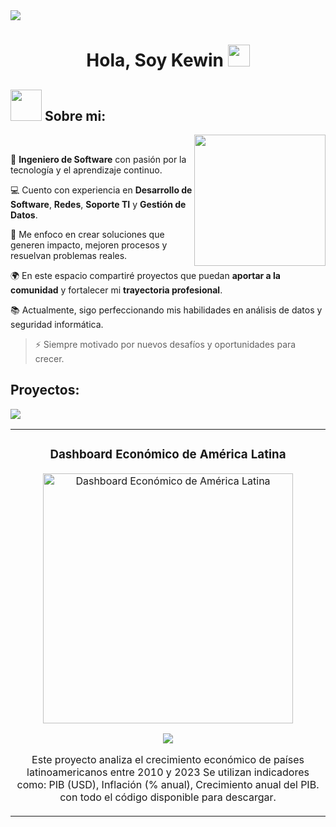<!--horizontal divider(gradiant)-->

<img src="https://user-images.githubusercontent.com/73097560/115834477-dbab4500-a447-11eb-908a-139a6edaec5c.gif">

<h1 align="center">Hola, Soy Kewin <img src="https://media.giphy.com/media/hvRJCLFzcasrR4ia7z/giphy.gif" width="35"></h1>

<p align="center">

## <picture><img src = "https://github.com/7oSkaaa/7oSkaaa/blob/main/Images/about_me.gif?raw=true" width = 50px></picture> Sobre mi:

<picture> <img align="right" src="https://github.com/7oSkaaa/7oSkaaa/blob/main/Images/Right_Side.gif?raw=true" width = 210px></picture>

<br>
<p>🧠 <strong>Ingeniero de Software</strong> con pasión por la tecnología y el aprendizaje continuo.</p>
<p>💻 Cuento con experiencia en <strong>Desarrollo de Software</strong>, <strong>Redes</strong>, <strong>Soporte TI</strong> y <strong>Gestión de Datos</strong>.</p>
<p>🚀 Me enfoco en crear soluciones que generen impacto, mejoren procesos y resuelvan problemas reales.</p>
<p>🌍 En este espacio compartiré proyectos que puedan <strong>aportar a la comunidad</strong> y fortalecer mi <strong>trayectoria profesional</strong>.</p>
<p>📚 Actualmente, sigo perfeccionando mis habilidades en análisis de datos y seguridad informática.</p>

<blockquote>⚡ Siempre motivado por nuevos desafíos y oportunidades para crecer.</blockquote>

## Proyectos:
<table>
<tr>
<td width="50%">
<h3 align="center">Dashboard Económico de América Latina</h3>
<div align="center">
<a href="https://github.com/ikewinCL/latam_economic_dashboard" target="_blank"><img src="https://i.imgur.com/uIGX7v3.jpg" width="400" alt="Dashboard Económico de América Latina"></a>
<p>
<a href="https://github.com/ikewinCL/latam_economic_dashboard" target="_blank">
<img src="https://img.shields.io/badge/CÓDIGO-ff9?style=for-the-badge&logo=github&logoColor=black">
</a>
</p>
<p>Este proyecto analiza el crecimiento económico de países latinoamericanos entre 2010 y 2023</strong> 
Se utilizan indicadores como:
PIB (USD),
Inflación (% anual),
Crecimiento anual del PIB.
</strong> con todo el código disponible para descargar.</p>
</div>
                                                                                      
</td>

<!--horizontal divider(gradiant)-->

<img src="https://user-images.githubusercontent.com/73097560/115834477-dbab4500-a447-11eb-908a-139a6edaec5c.gif">

